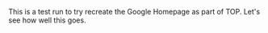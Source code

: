 This is a test run to try recreate the Google Homepage as part of TOP. 
Let's see how well this goes.


